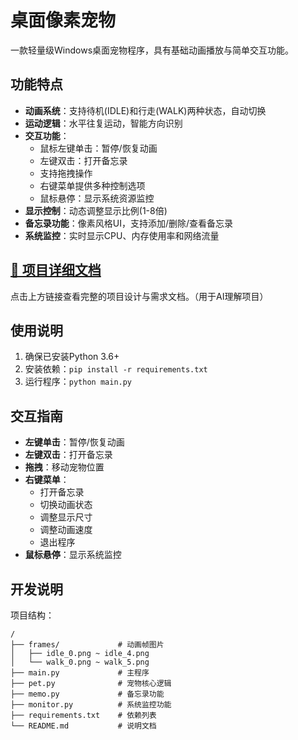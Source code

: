 # 桌面像素宠物

一款轻量级Windows桌面宠物程序，具有基础动画播放与简单交互功能。

## 功能特点

- **动画系统**：支持待机(IDLE)和行走(WALK)两种状态，自动切换
- **运动逻辑**：水平往复运动，智能方向识别
- **交互功能**：
  - 鼠标左键单击：暂停/恢复动画
  - 左键双击：打开备忘录
  - 支持拖拽操作
  - 右键菜单提供多种控制选项
  - 鼠标悬停：显示系统资源监控
- **显示控制**：动态调整显示比例(1-8倍)
- **备忘录功能**：像素风格UI，支持添加/删除/查看备忘录
- **系统监控**：实时显示CPU、内存使用率和网络流量

## [📄 项目详细文档](./项目文档.md)
点击上方链接查看完整的项目设计与需求文档。（用于AI理解项目）

## 使用说明

1. 确保已安装Python 3.6+
2. 安装依赖：`pip install -r requirements.txt`
3. 运行程序：`python main.py`

## 交互指南

- **左键单击**：暂停/恢复动画
- **左键双击**：打开备忘录
- **拖拽**：移动宠物位置
- **右键菜单**：
  - 打开备忘录
  - 切换动画状态
  - 调整显示尺寸
  - 调整动画速度
  - 退出程序
- **鼠标悬停**：显示系统监控

## 开发说明

项目结构：
```
/
├── frames/             # 动画帧图片
│   ├── idle_0.png ~ idle_4.png
│   └── walk_0.png ~ walk_5.png
├── main.py             # 主程序
├── pet.py              # 宠物核心逻辑
├── memo.py             # 备忘录功能
├── monitor.py          # 系统监控功能
├── requirements.txt    # 依赖列表
└── README.md           # 说明文档
``` 